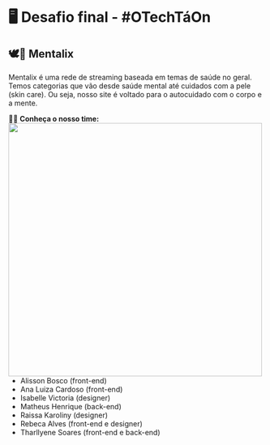 # 🖥️ Desafio final - #OTechTáOn
## 🕊️🍃 Mentalix
Mentalix é uma rede de streaming baseada em temas de saúde no geral. Temos categorias que vão desde saúde mental até cuidados com a pele (skin care). Ou seja, nosso site é voltado para o autocuidado com o corpo e a mente.

👋🏻 **Conheça o nosso time:**
<br>
<img align="left" src="Alisson Bosco.jpeg" width="500">
- Alisson Bosco (front-end)
- Ana Luiza Cardoso (front-end)
- Isabelle Victoria (designer)
- Matheus Henrique (back-end)
- Raissa Karoliny (designer)
- Rebeca Alves (front-end e designer)
- Tharllyene Soares (front-end e back-end)